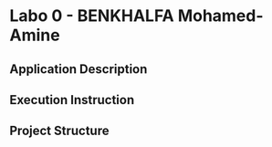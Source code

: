 # Labo 0 - BENKHALFA Mohamed-Amine

## Application Description

## Execution Instruction

## Project Structure